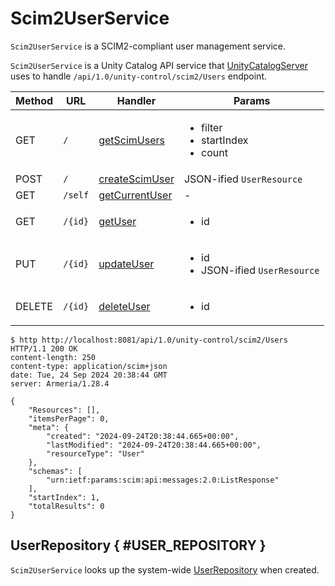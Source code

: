 # Scim2UserService

`Scim2UserService` is a SCIM2-compliant user management service.

`Scim2UserService` is a Unity Catalog API service that [UnityCatalogServer](UnityCatalogServer.md) uses to handle `/api/1.0/unity-control/scim2/Users` endpoint.

Method | URL | Handler | Params
-|-|-|-
 GET | `/` | [getScimUsers](#getScimUsers) | <ul><li>filter<li>startIndex<li>count</ul>
 POST | `/` | [createScimUser](#createScimUser) | JSON-ified `UserResource`
 GET | `/self` | [getCurrentUser](#getCurrentUser) | -
 GET | `/{id}` | [getUser](#getUser) | <ul><li>id</ul>
 PUT | `/{id}` | [updateUser](#updateUser) | <ul><li>id<li>JSON-ified `UserResource`</ul>
 DELETE | `/{id}` | [deleteUser](#deleteUser) | <ul><li>id</ul>

``` console
$ http http://localhost:8081/api/1.0/unity-control/scim2/Users
HTTP/1.1 200 OK
content-length: 250
content-type: application/scim+json
date: Tue, 24 Sep 2024 20:38:44 GMT
server: Armeria/1.28.4

{
    "Resources": [],
    "itemsPerPage": 0,
    "meta": {
        "created": "2024-09-24T20:38:44.665+00:00",
        "lastModified": "2024-09-24T20:38:44.665+00:00",
        "resourceType": "User"
    },
    "schemas": [
        "urn:ietf:params:scim:api:messages:2.0:ListResponse"
    ],
    "startIndex": 1,
    "totalResults": 0
}
```

## UserRepository { #USER_REPOSITORY }

`Scim2UserService` looks up the system-wide [UserRepository](../persistent-storage/UserRepository.md) when created.
